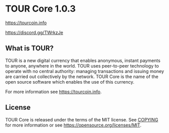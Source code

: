 TOUR Core 1.0.3
===============================


https://tourcoin.info

https://discord.gg/TWrkzJe

What is TOUR?
----------------

TOUR is a new digital currency that enables anonymous, instant
payments to anyone, anywhere in the world. TOUR uses peer-to-peer technology
to operate with no central authority: managing transactions and issuing money
are carried out collectively by the network. TOUR Core is the name of the open
source software which enables the use of this currency.

For more information see https://tourcoin.info.



License
-------

TOUR Core is released under the terms of the MIT license. See [COPYING](COPYING) for more
information or see https://opensource.org/licenses/MIT.
